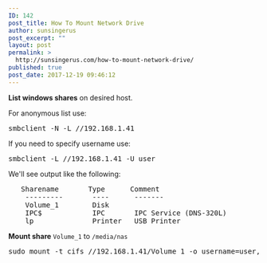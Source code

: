 ```yaml
---
ID: 142
post_title: How To Mount Network Drive
author: sunsingerus
post_excerpt: ""
layout: post
permalink: >
  http://sunsingerus.com/how-to-mount-network-drive/
published: true
post_date: 2017-12-19 09:46:12
---
```

<strong>List windows shares</strong> on desired host.

For anonymous list use:
<pre>smbclient -N -L //192.168.1.41
</pre>
If you need to specify username use:
<pre>smbclient -L //192.168.1.41 -U user
</pre>
We'll see output like the following:
<pre>	Sharename       Type      Comment
	---------       ----      -------
	Volume_1        Disk      
	IPC$            IPC       IPC Service (DNS-320L)
	lp              Printer   USB Printer
</pre>
<strong>Mount share</strong> <code>Volume_1</code> to <code>/media/nas</code>
<pre>sudo mount -t cifs //192.168.1.41/Volume_1 -o username=user,password=qwerty /media/nas
</pre>